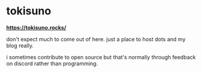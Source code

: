 # tokisuno
**https://tokisuno.rocks/**

don't expect much to come out of here. just a place to host dots and my blog really. 

i sometimes contribute to open source but that's normally through feedback on discord rather than programming.

